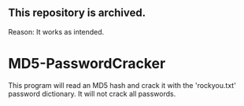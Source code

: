 ## This repository is archived.
Reason: It works as intended.

# MD5-PasswordCracker
This program will read an MD5 hash and crack it with the 'rockyou.txt' password dictionary. It will not crack all passwords.
